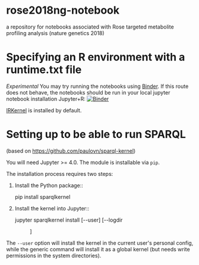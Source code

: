 # rose2018ng-notebook

a repository for notebooks associated with Rose targeted metabolite profiling analysis (nature genetics 2018)

# Specifying an R environment with a runtime.txt file

_Experimental_ You may try running the notebooks using [Binder](https://mybinder.org/). If this route does not behave, the notebooks should be run in your local jupyter notebook installation
Jupyter+R: [![Binder](http://mybinder.org/badge_logo.svg)](http://beta.mybinder.org/v2/gh/proccaserra/rose2018ng-notebook/master?filepath=rose-metabolites-analysis.ipynb)



[IRKernel](https://irkernel.github.io/)
is installed by default.


# Setting up to be able to run SPARQL

(based on https://github.com/paulovn/sparql-kernel)

You will need Jupyter >= 4.0. The module is installable via ``pip``.

The installation process requires two steps:

1. Install the Python package::

     pip install sparqlkernel

2. Install the kernel into Jupyter::

     jupyter sparqlkernel install [--user] [--logdir <dir> ]

The ``--user`` option will install the kernel in the current user's personal
config, while the generic command will install it as a global kernel (but
needs write permissions in the system directories).

